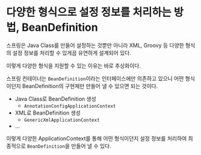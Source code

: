 # 다양한 형식으로 설정 정보를 처리하는 방법, BeanDefinition

스프링은 Java Class를 만들어 설정하는 것뿐만 아니라 XML, Groovy 등 다양한 형식의 설정 정보를 처리할 수 있게끔 유연하게 설계되어 있다.

이렇게 다양한 형식을 지원할 수 있는 이유는 바로 추상화이다.

스프링 컨테이너는 `BeanDefinition`이라는 인터페이스에만 의존하고 있으니 어떤 형식이던지 BeanDefinition의 구현체만 만들어 낼 수 있으면 되는 것이다.

- Java Class로 BeanDefinition 생성
  - `AnnotationConfigApplicationContext`
- XML로 BeanDefinition 생성
  - `GenericXmlApplicationContext`
- ...

이렇게 다양한 ApplicationContext를 통해 어떤 형식이던지 설정 정보를 처리하여 최종적으로 `BeanDefinition`을 만들어 낼 수 있다.
